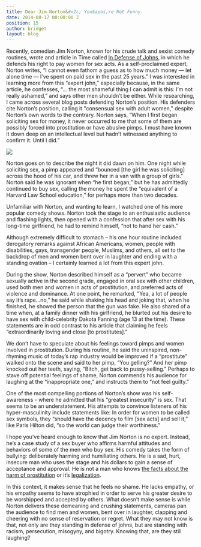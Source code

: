 ```yaml
---
title: Dear Jim Norton&#x2c; You&apos;re Not Funny.
date: 2014-08-17 00:00:00 Z
position: 15
author: bridget
layout: blog
---
```


Recently, comedian Jim Norton, known for his crude talk and sexist comedy routines, wrote and article in Time called [In Defense of Johns](http://time.com/3087616/defense-johns-legalize-prostitution/), in which he defends his right to pay women for sex acts. As a self-proclaimed expert, Norton writes, “I cannot even fathom a guess as to how much money — let alone time — I’ve spent on paid sex in the past 25 years.” I was interested in learning more from this “expert john,” especially because, in the same article, he confesses, “… the most shameful thing I can admit is this: I’m not really ashamed,” and says other men shouldn’t be either.
While researching, I came across several blog posts defending Norton’s position. His defenders cite Norton’s position, calling it "consensual sex with adult women," despite Norton’s own words to the contrary. Norton says, “When I first began soliciting sex for money, it never occurred to me that some of them are possibly forced into prostitution or have abusive pimps. I must have known it down deep on an intellectual level but hadn’t witnessed anything to confirm it. Until I did.”

![](http://stopbuyinggirls.com/uploads/norton_mic_2.png)

Norton goes on to describe the night it did dawn on him. One night while soliciting sex, a pimp appeared and “bounced [the girl he was soliciting] across the hood of his car, and threw her in a van with a group of girls." Norton said he was ignorant when “he first began,” but he has admittedly continued to buy sex, calling the money he spent the “equivalent of a Harvard Law School education,” for perhaps more than two decades.

Unfamiliar with Norton, and wanting to learn, I watched one of his more popular comedy shows. Norton took the stage to an enthusiastic audience and flashing lights, then opened with a confession that after sex with his long-time girlfriend, he had to remind himself, “not to hand her cash.”

Although extremely difficult to stomach – his one hour routine included derogatory remarks against African Americans, women, people with disabilities, gays, transgender people, Muslims, and others, all set to the backdrop of men and women bent over in laughter and ending with a standing ovation – I certainly learned a lot from this expert john.

During the show, Norton described himself as a “pervert” who became sexually active in the second grade, engaged in oral sex with other children, used both men and women in acts of prostitution, and preferred acts of violence and dominance. At one point, he remarked, “Yea, a lot of people say it’s rape…no,” he said while shaking his head and joking that, when he finished, he showed the person that the gun was fake. He also shared of a time when, at a family dinner with his girlfriend, he blurted out his desire to have sex with child-celebrity Dakota Fanning (age 13 at the time). These statements are in odd contrast to his article that claiming he feels “extraordinarily loving and close [to prostitutes].”

We don’t have to speculate about his feelings toward pimps and women involved in prostitution. During his routine, he said the uninspired, non-rhyming music of today’s rap industry would be improved if a “prostitute” walked onto the scene and said to her pimp, “You gelling?” And her pimp knocked out her teeth, saying, “Bitch, get back to pussy-selling.” Perhaps to stave off potential feelings of shame, Norton commends his audience for laughing at the “inappropriate one,” and instructs them to “not feel guilty.”

One of the most compelling portions of Norton’s show was his self-awareness - where he admitted that his “greatest insecurity” is sex. That seems to be an understatement. His attempts to convince listeners of his hyper-masculinity include statements like: In order for women to be called sex symbols, they “should have the decency to film [sex acts] and sell it,” like Paris Hilton did, “so the world can judge their worthiness.”

I hope you’ve heard enough to know that Jim Norton is no expert. Instead, he’s a case study of a sex buyer who affirms harmful attitudes and behaviors of some of the men who buy sex. His comedy takes the form of bullying: deliberately harming and humiliating others. He is a sad, hurt, insecure man who uses the stage and his dollars to gain a sense of acceptance and approval. He is not a man who knows [the facts about the harm of prostitution](http://iwantrest.com/2013/09/17/10-things-you-might-not-know-about-women-being-sold-for-sex/) or it’s [legalization](http://iwantrest.com/2013/02/12/5-myths-about-buying-sex1/).

In this context, it makes sense that he feels no shame. He lacks empathy, or his empathy seems to have atrophied in order to serve his greater desire to be worshipped and accepted by others.
What doesn’t make sense is while Norton delivers these demeaning and crushing statements, cameras pan the audience to find men and women, bent over in laughter, clapping and cheering with no sense of reservation or regret. What they may not know is that, not only are they standing in defense of johns, but are standing with racism, persecution, misogyny, and bigotry. Knowing that, are they still laughing?